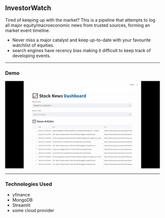## InvestorWatch

Tired of keeping up with the market? This is a pipeline that attempts to log all major equity/macroeconomic news from trusted sources, forming an market event timeline. 
- Never miss a major catalyst and keep up-to-date with your favourite watchlist of equities.
- search engines have recency bias making it difficult to keep track of developing events.


---

### Demo 

![](/assets/demo.gif)


---

### Technologies Used
- yfinance
- MongoDB 
- Streamlit
- some cloud provider


